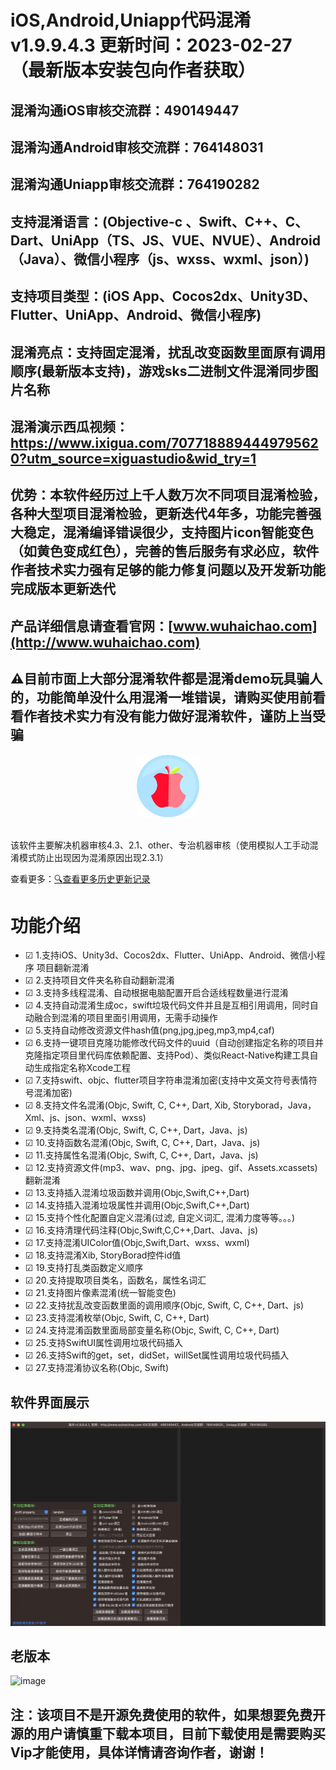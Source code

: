 <!--
 * @Author: whc
 * @Date: 2019-02-23 09:39:29
 * @LastEditTime: 2023-02-27 07:39:08
 -->

# iOS,Android,Uniapp代码混淆v1.9.9.4.3 更新时间：2023-02-27（最新版本安装包向作者获取）
## 混淆沟通iOS审核交流群：490149447
## 混淆沟通Android审核交流群：764148031
## 混淆沟通Uniapp审核交流群：764190282

## 支持混淆语言：(Objective-c 、Swift、C++、C、Dart、UniApp（TS、JS、VUE、NVUE）、Android（Java）、微信小程序（js、wxss、wxml、json）)
## 支持项目类型：(iOS App、Cocos2dx、Unity3D、Flutter、UniApp、Android、微信小程序)
## 混淆亮点：支持固定混淆，扰乱改变函数里面原有调用顺序(最新版本支持)，游戏sks二进制文件混淆同步图片名称
## 混淆演示西瓜视频：https://www.ixigua.com/7077188894449795620?utm_source=xiguastudio&wid_try=1
## 优势：本软件经历过上千人数万次不同项目混淆检验，各种大型项目混淆检验，更新迭代4年多，功能完善强大稳定，混淆编译错误很少，支持图片icon智能变色（如黄色变成红色），完善的售后服务有求必应，软件作者技术实力强有足够的能力修复问题以及开发新功能完成版本更新迭代

## 产品详细信息请查看官网：[www.wuhaichao.com](http://www.wuhaichao.com)
## ⚠️目前市面上大部分混淆软件都是混淆demo玩具骗人的，功能简单没什么用混淆一堆错误，请购买使用前看看作者技术实力有没有能力做好混淆软件，谨防上当受骗

<div align=center><img src="https://github.com/netyouli/WHC_ConfuseSoftware/blob/master/ConfuseSoftware/logo.png" width = "100" height = "100"/></div></br>

该软件主要解决机器审核4.3、2.1、other、专治机器审核（使用模拟人工手动混淆模式防止出现因为混淆原因出现2.3.1）

查看更多：[🔍查看更多历史更新记录](https://github.com/netyouli/WHC_ConfuseSoftware/blob/master/history_readme.md)


功能介绍
==============

-  ☑ 1.支持iOS、Unity3d、Cocos2dx、Flutter、UniApp、Android、微信小程序 项目翻新混淆
-  ☑ 2.支持项目文件夹名称自动翻新混淆
-  ☑ 3.支持多线程混淆、自动根据电脑配置开启合适线程数量进行混淆
-  ☑ 4.支持自动混淆生成oc，swift垃圾代码文件并且是互相引用调用，同时自动融合到混淆的项目里面引用调用，无需手动操作
-  ☑ 5.支持自动修改资源文件hash值(png,jpg,jpeg,mp3,mp4,caf)
-  ☑ 6.支持一键项目克隆功能修改代码文件的uuid（自动创建指定名称的项目并克隆指定项目里代码库依赖配置、支持Pod）、类似React-Native构建工具自动生成指定名称Xcode工程
-  ☑ 7.支持swift、objc、flutter项目字符串混淆加密(支持中文英文符号表情符号混淆加密)
-  ☑ 8.支持文件名混淆(Objc, Swift, C, C++, Dart, Xib, Storyborad，Java，Xml、js、json、wxml、wxss)
-  ☑ 9.支持类名混淆(Objc, Swift, C, C++, Dart，Java、js)
-  ☑ 10.支持函数名混淆(Objc, Swift, C, C++, Dart，Java、js)
-  ☑ 11.支持属性名混淆(Objc, Swift, C, C++, Dart，Java、js)
-  ☑ 12.支持资源文件(mp3、wav、png、jpg、jpeg、gif、Assets.xcassets)翻新混淆
-  ☑ 13.支持插入混淆垃圾函数并调用(Objc,Swift,C++,Dart)
-  ☑ 14.支持插入混淆垃圾属性并调用(Objc,Swift,C++,Dart)
-  ☑ 15.支持个性化配置自定义混淆(过滤, 自定义词汇, 混淆力度等等。。。)
-  ☑ 16.支持清理代码注释(Objc,Swift,C,C++,Dart、Java、js)
-  ☑ 17.支持混淆UIColor值(Objc,Swift,Dart、wxss、wxml)
-  ☑ 18.支持混淆Xib, StoryBorad控件id值
-  ☑ 19.支持打乱类函数定义顺序
-  ☑ 20.支持提取项目类名，函数名，属性名词汇
-  ☑ 21.支持图片像素混淆(统一智能变色)
-  ☑ 22.支持扰乱改变函数里面的调用顺序(Objc, Swift, C, C++, Dart、js)
-  ☑ 23.支持混淆枚举(Objc, Swift, C, C++, Dart)
-  ☑ 24.支持混淆函数里面局部变量名称(Objc, Swift, C, C++, Dart)
-  ☑ 25.支持SwiftUI属性调用垃圾代码插入
-  ☑ 26.支持Swift的get，set，didSet，willSet属性调用垃圾代码插入
-  ☑ 27.支持混淆协议名称(Objc, Swift)

## 软件界面展示
![image](https://github.com/netyouli/WHC_ConfuseSoftware/blob/master/ConfuseSoftware/new.png)
## 老版本
![image](https://github.com/netyouli/WHC_ConfuseSoftware/blob/master/ConfuseSoftware/ui.png)

## 注：该项目不是开源免费使用的软件，如果想要免费开源的用户请慎重下载本项目，目前下载使用是需要购买Vip才能使用，具体详情请咨询作者，谢谢！
